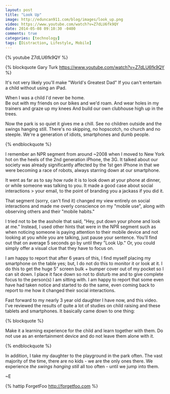 ```yaml
---
layout: post
title: "Look Up"
image: http://eduncan911.com/blog/images/look_up.png
video: https://www.youtube.com/watch?v=Z7dLU6fk9QY
date: 2014-05-08 09:10:30 -0400
comments: true
categories: [technology]
tags: [Distraction, Lifestyle, Mobile]
---
```


{% youtube Z7dLU6fk9QY %}

{% blockquote Gary Turk https://www.youtube.com/watch?v=Z7dLU6fk9QY %}

It's not very likely you'll make "World's Greatest Dad"
If you can't entertain a child without using an iPad.

When I was a child I'd never be home.  
Be out with my friends on our bikes and we'd roam.
And wear holes in my trainers and graze up my knees
And build our own clubhouse high up in the trees.

Now the park is so quiet it gives me a chill.
See no children outside and the swings hanging still.
There's no skipping, no hopscotch, no church and no steeple.
We're a generation of idiots, smartphones and dumb people.

{% endblockquote %}

I remember an NPR segment from around ~2008 when I moved to New York hot on the heels of the 2nd generation iPhone, the 3G.  It talked about our society was already significantly affected by the 1st gen iPhone in that we were becoming a race of robots, always starring down at our smartphone.

It went as far as to say how rude it is to look down at your phone at dinner, or while someone was talking to you.  It made a good case about social interactions > your email, to the point of branding you a jackass if you did it.

That segment (sorry, can't find it) changed my view entirely on social interactions and made me overly conscience on my "mobile use", along with observing others and their "mobile habits."  

I tried not to be the asshole that said, "Hey, put down your phone and look at me."  Instead, I used other hints that were in the NPR segment such as when noticing someone is paying attention to their mobile device and not looking at you while you are talking, just pause your sentence.  You'll find out that on average 5 seconds go by until they "Look Up." Or, you could simply offer a visual clue that they have to focus on.

I am happy to report that after 6 years of this, I find myself placing my smartphone on the table yes; but, I do not do this to monitor it or look at it.  I do this to get the huge 5" screen bulk + bumper cover out of my pocket so I can sit down.  I place it face down so not to disturb me and to give complete focus to the person(s) I am sitting with.  I am happy to report that some even have had taken notice and started to do the same, even coming back to report to me how it changed their social interactions.  

Fast forward to my nearly 3 year old daughter I have now, and this video.  I've reviewed the results of quite a lot of studies on child raising and these tablets and smartphones.  It basically came down to one thing: 

{% blockquote %}

Make it a learning experience for the child and learn together with them.  Do not use as an entertainment device and do not leave them alone with it.

{% endblockquote %}

In addition, I take my daughter to the playground in the park often.  The vast majority of the time, there are no kids - we are the only ones there.  We experience *the swings hanging still* all too often - until we jump into them.

~E

{% hattip ForgetFoo http://forgetfoo.com %}


